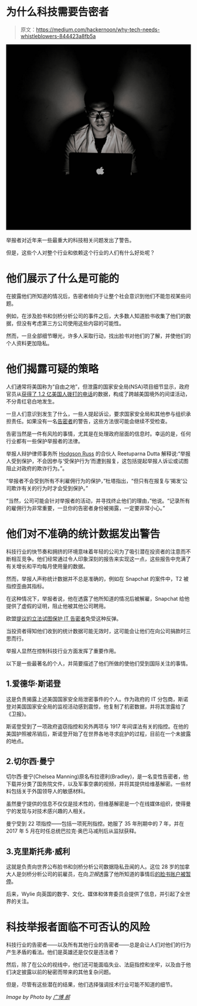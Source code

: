# 为什么科技需要告密者

> 原文：<https://medium.com/hackernoon/why-tech-needs-whistleblowers-844423a8fb5a>

![](img/5eb496998eeca99bb24d18c491c8f6ab.png)

举报者对近年来一些最重大的科技相关问题发出了警告。

但是，这些个人对整个行业和依赖这个行业的人们有什么好处呢？

# 他们展示了什么是可能的

在披露他们所知道的情况后，告密者倾向于让整个社会意识到他们不能忽视某些问题。

例如，在涉及脸书和剑桥分析公司的事件之后，大多数人知道脸书收集了他们的数据，但没有考虑第三方公司使用这些内容的可能性。

然而，一旦全部细节曝光，许多人采取行动，找出脸书对他们的了解，并使他们的个人资料更加隐私。

# 他们揭露可疑的策略

人们通常将美国称为“自由之地”，但泄露的国家安全局(NSA)项目细节显示，政府官员从[获得了 1.2 亿美国人拨打的电话](https://news.sky.com/story/how-the-edward-snowden-leaks-revealed-unlawful-spying-11395290)的数据，构成了跨越美国境外的间谍活动，不分青红皂白地发生。

一旦人们意识到发生了什么，一些人提起诉讼，要求国家安全局和其他参与组织承担责任。如果没有一名[告密者](https://hackernoon.com/tagged/whistleblower)的警告，这些方法很可能会继续不受检查。

告密当然是一件有风险的事情，尤其是在处理政府层面的信息时。幸运的是，任何行业都有一些保护举报者的法律。

举报人辩护律师事务所 [Hodgson Russ](http://www.hodgsonruss.com/practices-whistleblower-attorney.html) 的合伙人 Reetuparna Dutta 解释说:“举报人受到保护，不会因参与‘受保护行为’而遭到报复，这包括提起举报人诉讼或试图阻止对政府的欺诈行为。”。

“举报者不会受到所有不利雇佣行为的保护，”杜塔指出，“但只有在报复与‘揭发’公司欺诈有关的行为时才会受到保护。”

“当然，公司可能会针对举报者的活动，并寻找终止他们的理由，”他说。“记录所有的雇佣行为非常重要，一旦你的告密者身份被揭露，一定要非常小心。”

# 他们对不准确的统计数据发出警告

科技行业的快节奏和拥挤的环境意味着年轻的公司为了吸引潜在投资者的注意而不断相互竞争。他们经常通过令人印象深刻的报告来实现这一点，这些报告中充满了有关增长和平均每月使用量的数据。

然而，举报人声称统计数据并不总是准确的，例如在 Snapchat 的案件中，T2 被指控歪曲其指标。

在这种情况下，举报者说，他在透露了他所知道的情况后被解雇，Snapchat 给他提供了虚假的证明，阻止他被其他公司聘用。

欧盟[提议的立法试图保护 IT 告密者](https://www.techrepublic.com/article/it-whistleblowers-who-expose-company-data-breaches-may-soon-be-protected-in-eu/)免受这种反弹。

当投资者得知他们收到的统计数据可能无效时，这可能会让他们在向公司捐款时三思而行。

举报人显然在控制科技行业方面发挥了重要作用。

以下是一些最著名的个人，并简要描述了他们所做的使他们受到国际关注的事情。

## 1.爱德华·斯诺登

这是负责揭露上述美国国家安全局泄密事件的个人。作为政府的 IT 分包商，斯诺登对美国国家安全局的监视活动感到震惊，他复制了机密数据，并将其泄露给了《卫报》。

斯诺登受到了一项政府盗窃指控和另外两项与 1917 年间谍法有关的指控。在他的美国护照被吊销后，斯诺登开始了在世界各地寻求庇护的过程，目前在一个未披露的地点。

## 2.切尔西·曼宁

切尔西·曼宁(Chelsea Manning)原名布拉德利(Bradley)，是一名变性告密者，他下载并分类了国务院文件，以及军事空袭的视频，并将其提供给维基解密。一些材料包括关于外国领导人的敏感材料。

虽然曼宁提供的信息不仅仅是技术性的，但维基解密是一个在线媒体组织，使得曼宁的发现与对技术感兴趣的人相关。

曼宁受到 22 项指控——包括一项死刑指控。她服了 35 年刑期中的 7 年，并在 2017 年 5 月在时任总统巴拉克·奥巴马减刑后从监狱获释。

## 3.克里斯托弗·威利

这就是负责向世界公布脸书和剑桥分析公司数据隐私丑闻的人。这位 28 岁的加拿大人是剑桥分析公司的前雇员，在向*卫报*透露了他所知道的事情后[的脸书账户被暂停](https://www.cnbc.com/2018/03/18/whistleblower-christopher-wylie-says-hes-now-been-blocked-by-facebook.html)。

后来，Wylie 向英国的数字、文化、媒体和体育委员会提供了信息，并引起了全世界的关注。

# 科技举报者面临不可否认的风险

科技行业的告密者——以及所有其他行业的告密者——总是会让人们对他们的行为产生矛盾的看法。他们是英雄还是仅仅是违法者？

然后，除了在公众的视线中，他们还可能面临失业、法庭指控和坐牢，以及由于他们决定披露以前的秘密而带来的其他复杂问题。

但是，尽管有这些潜在的结果，他们选择强调技术行业可能不知道的细节。

*Image by Photo by* [*广博 郝*](https://unsplash.com/photos/I--YyrXUphc?utm_source=unsplash&utm_medium=referral&utm_content=creditCopyText)